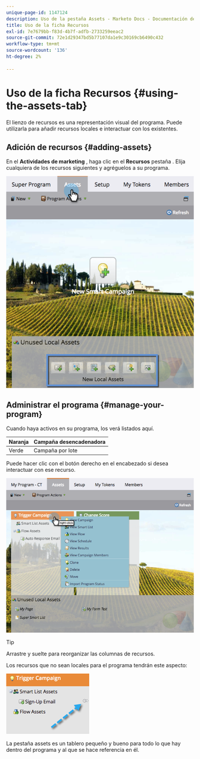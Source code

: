 ```yaml
---
unique-page-id: 1147124
description: Uso de la pestaña Assets - Marketo Docs - Documentación del producto
title: Uso de la ficha Recursos
exl-id: 7e7679bb-f83d-4b7f-adfb-2733259eeac2
source-git-commit: 72e1d29347bd5b77107da1e9c30169cb6490c432
workflow-type: tm+mt
source-wordcount: '136'
ht-degree: 2%

---
```


# Uso de la ficha Recursos {#using-the-assets-tab}

El lienzo de recursos es una representación visual del programa. Puede utilizarla para añadir recursos locales e interactuar con los existentes.

## Adición de recursos {#adding-assets}

En el **Actividades de marketing** , haga clic en el **Recursos** pestaña . Elija cualquiera de los recursos siguientes y agréguelos a su programa.

![](assets/programassets.png)

## Administrar el programa  {#manage-your-program}

Cuando haya activos en su programa, los verá listados aquí.

| Naranja | Campaña desencadenadora |
|---|---|
| Verde | Campaña por lote |

Puede hacer clic con el botón derecho en el encabezado si desea interactuar con ese recurso.

![](assets/assetsprefilled.png)

>[!TIP]
>
>Arrastre y suelte para reorganizar las columnas de recursos.

Los recursos que no sean locales para el programa tendrán este aspecto:

![](assets/image2014-9-18-16-3a30-3a33.png)

La pestaña assets es un tablero pequeño y bueno para todo lo que hay dentro del programa y al que se hace referencia en él.
